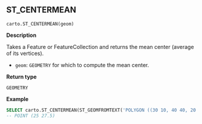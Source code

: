 ## ST_CENTERMEAN

```sql:signature
carto.ST_CENTERMEAN(geom)
```

**Description**

Takes a Feature or FeatureCollection and returns the mean center (average of its vertices).

* `geom`: `GEOMETRY` for which to compute the mean center.

**Return type**

`GEOMETRY`

**Example**

```sql
SELECT carto.ST_CENTERMEAN(ST_GEOMFROMTEXT('POLYGON ((30 10, 40 40, 20 40, 10 20, 30 10))'));
-- POINT (25 27.5)
```